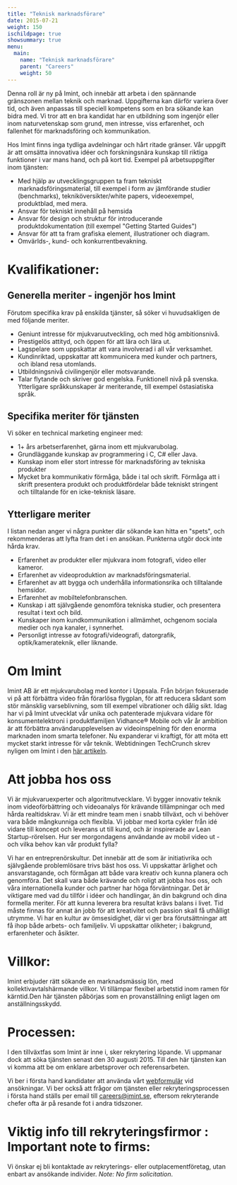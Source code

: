 ```yaml
---
title: "Teknisk marknadsförare"
date: 2015-07-21
weight: 150
ischildpage: true
showsummary: true
menu:
  main:
    name: "Teknisk marknadsförare"
    parent: "Careers"
    weight: 50
---
```

Denna roll är ny på Imint, och innebär att arbeta i den spännande gränszonen mellan teknik och marknad. Uppgifterna kan därför variera över tid, och även anpassas till speciell kompetens som en bra sökande kan bidra med. Vi tror att en bra kandidat har en utbildning som ingenjör eller inom naturvetenskap som grund, men intresse, viss erfarenhet, och fallenhet för marknadsföring och kommunikation.<!--more-->

Hos Imint finns inga tydliga avdelningar och hårt ritade gränser. Vår uppgift är att omsätta innovativa idéer och forskningsnära kunskap till riktiga funktioner i var mans hand, och på kort tid.  Exempel på arbetsuppgifter inom tjänsten:

- Med hjälp av utvecklingsgruppen ta fram tekniskt marknadsföringsmaterial, till exempel i form av jämförande studier (benchmarks), tekniköversikter/white papers, videoexempel, produktblad, med mera.
- Ansvar för tekniskt innehåll på hemsida
- Ansvar för design och struktur för introducerande produktdokumentation (till exempel "Getting Started Guides")
- Ansvar för att ta fram grafiska element, illustrationer och diagram.
- Omvärlds-, kund- och konkurrentbevakning.

# Kvalifikationer:
## Generella meriter - ingenjör hos Imint
Förutom specifika krav på enskilda tjänster, så söker vi huvudsakligen de med följande meriter.

- Geniunt intresse för mjukvaruutveckling, och med hög ambitionsnivå.
- Prestigelös attityd, och öppen för att lära och lära ut.
- Lagspelare som uppskattar att vara involverad i all vår verksamhet.
- Kundinriktad, uppskattar att kommunicera med kunder och partners, och ibland resa utomlands.
- Utbildningsnivå civilingenjör eller motsvarande.
- Talar flytande och skriver god engelska. Funktionell nivå på svenska. Ytterligare språkkunskaper är meriterande, till exempel östasiatiska språk.

## Specifika meriter för tjänsten
Vi söker en technical marketing engineer med:

- 1+ års arbetserfarenhet, gärna inom ett mjukvarubolag.
- Grundläggande kunskap av programmering i  C, C# eller Java.
- Kunskap inom eller stort intresse för marknadsföring av tekniska produkter
- Mycket bra kommunikativ förmåga, både i tal och skrift. Förmåga att i skrift presentera produkt och produktfördelar både tekniskt stringent och tilltalande för en icke-teknisk läsare.

## Ytterligare meriter
I listan nedan anger vi några punkter där sökande kan hitta en "spets", och rekommenderas att lyfta fram det i en ansökan. Punkterna utgör dock inte hårda krav.

- Erfarenhet av produkter eller mjukvara inom fotografi, video eller kameror.
- Erfarenhet av videoproduktion av marknadsföringsmaterial.
- Erfarenhet av att bygga och underhålla informationsrika och tilltalande hemsidor.
- Erfarenhet av mobiltelefonbranschen.
- Kunskap i att självgående genomföra tekniska studier, och presentera resultat i text och bild.
- Kunskaper inom kundkommunikation i allmämhet, ochgenom sociala medier och nya kanaler, i synnerhet.
- Personligt intresse av fotografi/videografi, datorgrafik, optik/kamerateknik, eller liknande.

# Om Imint
Imint AB är ett mjukvarubolag med kontor i Uppsala. Från början fokuserade vi på att förbättra video från förarlösa flygplan, för att reducera sådant som stör mänsklig varseblivning, som till exempel vibrationer och dålig sikt. Idag har vi på Imint utvecklat vår unika och patenterade mjukvara vidare för konsumentelektroni i produktfamiljen Vidhance® Mobile och vår år ambition är att förbättra användarupplevelsen av videoinspelning för den enorma marknaden inom smarta telefoner. Nu expanderar vi kraftigt, för att möta ett mycket starkt intresse för vår teknik. Webtidningen TechCrunch skrev nyligen om Imint i den [här artikeln](http://techcrunch.com/2015/06/22/imints-vidhance-algorithms-could-soon-replace-live-video-producers/).

# Att jobba hos oss
Vi är mjukvaruexperter och algoritmutvecklare. Vi bygger innovativ teknik inom videoförbättring och videoanalys för krävande tillämpningar och med hårda realtidskrav. Vi är ett mindre team men i snabb tillväxt, och vi behöver vara både mångkunniga och flexibla. Vi jobbar med korta cykler från idé vidare till koncept och leverans ut till kund, och är inspirerade av Lean Startup-rörelsen. Hur ser morgondagens användande av mobil video ut - och vilka behov kan vår produkt fylla?

Vi har en entreprenörskultur. Det innebär att de som är initiativrika och självgående problemlösare trivs bäst hos oss. Vi uppskattar ärlighet och ansvarstagande, och förmågan att både vara kreativ och kunna planera och genomföra. Det skall vara både krävande och roligt att jobba hos oss, och våra internationella kunder och partner har höga förväntningar. Det är viktigare med vad du tillför i idéer och handlingar, än din bakgrund och dina formella meriter. För att kunna leverera bra resultat krävs balans i livet. Tid måste finnas för annat än jobb för att kreativitet och passion skall få uthålligt utrymme. Vi har en kultur av ömsesidighet, där vi ger bra förutsättningar att få ihop både arbets- och familjeliv. Vi uppskattar olikheter; i bakgrund, erfarenheter och åsikter.

# Villkor:
Imint erbjuder rätt sökande en marknadsmässig lön, med kollektivavtalshärmande villkor. Vi tillämpar flexibel arbetstid inom ramen för kärntid.Den här tjänsten påbörjas som en provanställning enligt lagen om anställningsskydd.

# Processen:
I den tillväxtfas som Imint är inne i, sker rekrytering löpande. Vi uppmanar dock att söka tjänsten senast den 30 augusti 2015. Till den här tjänsten kan vi komma att be om enklare arbetsprover och referensarbeten.

Vi ber i första hand kandidater att använda vårt [webformulär](/careers/jobApplication/) vid ansökningar. Vi ber också att frågor om tjänsten eller rekryteringsprocessen i första hand ställs per email till [careers@imint.se](mailto:careers@imint.se), eftersom rekryterande chefer ofta är på resande fot i andra tidszoner.

# Viktig info till rekryteringsfirmor : Important note to firms:
Vi önskar ej bli kontaktade av rekryterings- eller outplacementföretag, utan enbart av ansökande individer. *Note: No firm solicitation*.
